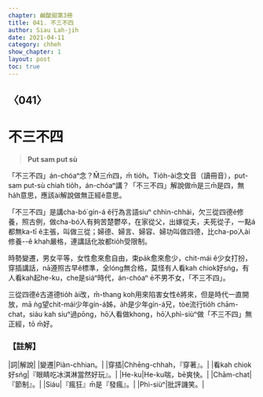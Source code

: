```yaml
---
chapter: 鹹酸甜第3冊
title: 041. 不三不四
author: Siau Lah-jih
date: 2021-04-11
category: chheh
show_chapter: 1
layout: post
toc: true
---
```


## 〈041〉
# 不三不四
> **Put sam put sù**
 
「不三不四」án-chóaⁿ念？M̄三m̄四，m̄ tio̍h。Tio̍h-ài念文音（讀冊音），put-sam put-sù chiah tio̍h，án-chóaⁿ講？「不三不四」解說做m̄是三m̄是四，無ha̍h意思，應該ài解說做無正經ê意思。

「不三不四」是講cha-bó͘ gín-á ê行為言語siuⁿ chhìn-chhái，欠三從四德ê修養，照古例，做cha-bó͘人有夠苦楚鬱卒，在家從父，出嫁從夫，夫死從子，一點á都無ka-tī ê主張，叫做三從；婦德、婦言、婦容、婦功叫做四德，比cha-po͘人ài修養--ê khah嚴格，連講話化妝都tio̍h受限制。

時勢變遷，男女平等，女性愈來愈自由，束pa̍k愈來愈少，chit-mái ê少女打扮，穿插講話，nā遵照古早ê標準，全lóng無合格，莫怪有人看kah chiok好sńg，有人看kah起he-ku，che是siáⁿ時代，án-chóaⁿ ē不男不女，「不三不四」。

三從四德ê古道德tio̍h ài改，m̄-thang koh用來陷害女性ê將來，但是時代一直開放，mā ǹg望chit-mái少年gín-á姊，a̍h是少年gín-á兄，tòe流行tio̍h chām-chat，siáu kah siuⁿ過pōng，hō͘人看做khong，hō͘人phì-siùⁿ做「不三不四」無正經，tō m̄好。

 
### 【註解】

|詞|解說|
|變遷|Piàn-chhian。|
|穿插|Chhēng-chhah，『穿著』。|
|看kah chiok好sńg|『眼睛吃冰淇淋當然好玩』。|
|He-ku|He-ku喘，bē爽快。|
|Chām-chat|『節制』。|
|Siáu|『瘋狂』m̄是『發瘋』。|
|Phì-siùⁿ|批評譏笑。|
